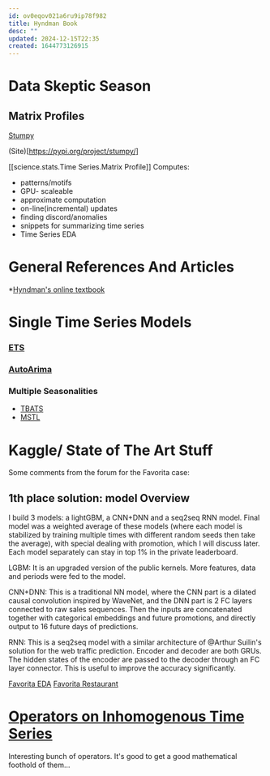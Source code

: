 ```yaml
---
id: ov0eqov021a6ru9ip78f982
title: Hyndman Book
desc: ""
updated: 2024-12-15T22:35
created: 1644773126915
---
```

# Data Skeptic Season

## Matrix Profiles

[Stumpy](https://pypi.org/project/stumpy/)

(Site)[https://pypi.org/project/stumpy/]

[[science.stats.Time Series.Matrix Profile]]
Computes:

- patterns/motifs
- GPU- scaleable
- approximate computation
- on-line(incremental) updates
- finding discord/anomalies
- snippets for summarizing time series
- Time Series EDA

# General References And Articles

\*[Hyndman's online textbook](https://otexts.com/fpp3/)

# Single Time Series Models

### [ETS](https://www.rdocumentation.org/packages/forecast/versions/8.16/topics/ets)

### [AutoArima](https://www.rdocumentation.org/packages/forecast/versions/8.16/topics/auto.arima)

### Multiple Seasonalities

- [TBATS](https://www.rdocumentation.org/packages/forecast/versions/8.16/topics/tbats)
- [MSTL](https://www.rdocumentation.org/packages/forecast/versions/8.16/topics/mstl)

# Kaggle/ State of The Art Stuff

Some comments from the forum for the Favorita case:

## 1th place solution: model Overview

I build 3 models: a lightGBM, a CNN+DNN and a seq2seq RNN model. Final model was a weighted average of these models (where each model is stabilized by training multiple times with different random seeds then take the average), with special dealing with promotion, which I will discuss later. Each model separately can stay in top 1% in the private leaderboard.

LGBM: It is an upgraded version of the public kernels. More features, data and periods were fed to the model.

CNN+DNN: This is a traditional NN model, where the CNN part is a dilated causal convolution inspired by WaveNet, and the DNN part is 2 FC layers connected to raw sales sequences. Then the inputs are concatenated together with categorical embeddings and future promotions, and directly output to 16 future days of predictions.

RNN: This is a seq2seq model with a similar architecture of @Arthur Suilin's solution for the web traffic prediction. Encoder and decoder are both GRUs. The hidden states of the encoder are passed to the decoder through an FC layer connector. This is useful to improve the accuracy significantly.

[Favorita EDA](https://www.kaggle.com/headsortails/shopping-for-insights-favorita-eda)
[Favorita Restaurant](https://www.kaggle.com/headsortails/be-my-guest-recruit-restaurant-eda/notebook)

# [Operators on Inhomogenous Time Series](https://papers.ssrn.com/sol3/papers.cfm?abstract_id=208278)

Interesting bunch of operators. 
It's good to get a good mathematical foothold of them...

